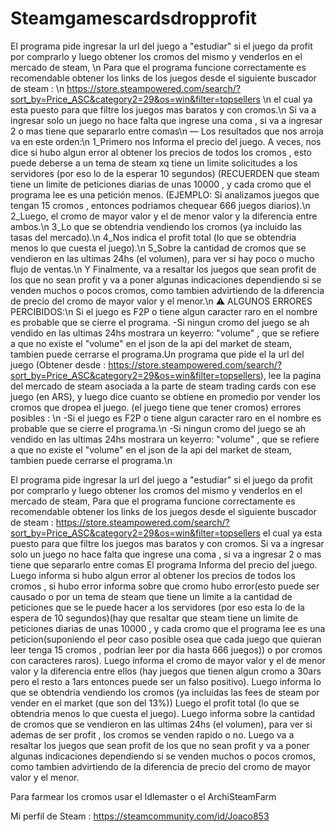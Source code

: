 # Steamgamescardsdropprofit
El programa pide ingresar la url del juego a "estudiar" si el juego da profit por comprarlo y luego obtener los cromos del mismo y venderlos en el mercado de steam, \n
Para que el programa funcione correctamente es recomendable obtener los links de los juegos desde el siguiente buscador de steam : \n
https://store.steampowered.com/search/?sort_by=Price_ASC&category2=29&os=win&filter=topsellers \n
el cual ya esta puesto para que filtre los juegos mas baratos y con cromos.\n
Si va a ingresar solo un juego no hace falta que ingrese una coma , si va a ingresar 2 o mas tiene que separarlo entre comas\n
 — Los resultados que nos arroja va en este orden:\n
1_Primero nos Informa el precio del juego. A veces, nos dice si hubo algun error al obtener los precios de todos los cromos , esto puede deberse a un tema de steam xq tiene un limite solicitudes a los servidores (por eso lo de la esperar 10 segundos) (RECUERDEN que steam tiene un limite de peticiones diarias de unas 10000 , y cada cromo que el programa lee es una petición menos. (EJEMPLO: Si analizamos juegos que tengan 15 cromos , entonces podriamos chequear 666 juegos diarios).\n
2_Luego, el cromo de mayor valor y el de menor valor y la diferencia entre ambos.\n
3_Lo que se obtendria vendiendo los cromos (ya incluido las tasas del mercado).\n
4_Nos indica el profit total (lo que se obtendria menos lo que cuesta el juego).\n
5_Sobre la cantidad de cromos que se vendieron en las ultimas 24hs (el volumen), para ver si hay poco o mucho flujo de ventas.\n
Y Finalmente, va a resaltar los juegos que sean profit de los que no sean profit y va a poner algunas indicaciones dependiendo si se venden muchos o pocos cromos, como tambien advirtiendo de la diferencia de precio del cromo de mayor valor y el menor.\n
⚠️ ALGUNOS ERRORES PERCIBIDOS:\n
Si el juego es F2P o tiene algun caracter raro en el nombre es probable que se cierre el programa. -Si ningun cromo del juego se ah vendido en las ultimas 24hs mostrara un keyerro: "volume" , que se refiere a que no existe el "volume" en el json de la api del market de steam, tambien puede cerrarse el programa.Un programa que pide el la url del juego (Obtener desde : https://store.steampowered.com/search/?sort_by=Price_ASC&category2=29&os=win&filter=topsellers), lee la pagina del mercado de steam asociada a la parte de steam trading cards con ese juego (en ARS), y luego dice cuanto se obtiene en promedio por vender los cromos que dropea el juego. (el juego tiene que tener cromos)
errores posibles : \n
-Si el juego es F2P o tiene algun caracter raro en el nombre es probable que se cierre el programa.\n
-Si ningun cromo del juego se ah vendido en las ultimas 24hs mostrara un keyerro: "volume" , que se refiere a que no existe el "volume" en el json de la api del market de steam, tambien puede cerrarse el programa.\n

El programa pide ingresar la url del juego a "estudiar" si el juego da profit por comprarlo y luego obtener los cromos del mismo y venderlos en el mercado de steam,
Para que el programa funcione correctamente es recomendable obtener los links de los juegos desde el siguiente buscador de steam : 
https://store.steampowered.com/search/?sort_by=Price_ASC&category2=29&os=win&filter=topsellers 
el cual ya esta puesto para que filtre los juegos mas baratos y con cromos.
Si va a ingresar solo un juego no hace falta que ingrese una coma , si va a ingresar 2 o mas tiene que separarlo entre comas
El programa Informa del precio del juego.
Luego informa si hubo algun error al obtener los precios de todos los cromos , si hubo error informa sobre que cromo hubo error(esto puede ser causado o por un tema de steam que
tiene un limite a la cantidad de peticiones que se le puede hacer a los servidores (por eso esta lo de la espera de 10 segundos)(hay que resaltar que steam tiene un limite de 
peticiones diarias de unas 10000 , y cada cromo que el programa lee es una peticion(suponiendo el peor caso posible osea que cada juego que quieran leer tenga 15 cromos , podrian 
leer por dia hasta 666 juegos)) o por cromos con caracteres raros).
Luego informa el cromo de mayor valor y el de menor valor y la diferencia entre ellos (hay juegos que tienen algun cromo a 30ars pero el resto a 1ars entonces puede ser un falso 
positivo).
Luego informa lo que se obtendria vendiendo los cromos (ya incluidas las fees de steam por vender en el market (que son del 13%))
Luego el profit total (lo que se obtendria menos lo que cuesta el juego).
Luego informa sobre la cantidad de cromos que se vendieron en las ultimas 24hs (el volumen), para ver si ademas de ser profit , los cromos se venden rapido o no.
Luego va a resaltar los juegos que sean profit de los que no sean profit y va a poner algunas indicaciones dependiendo si se venden muchos o pocos cromos, como tambien 
advirtiendo de la diferencia de precio del cromo de mayor valor y el menor.

Para farmear los cromos usar el Idlemaster o el ArchiSteamFarm

Mi perfil de Steam : https://steamcommunity.com/id/Joaco853
